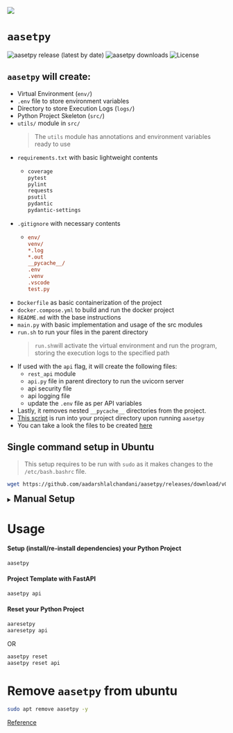 <a href="https://www.buymeacoffee.com/aadarshlalchandani"><img src="https://img.buymeacoffee.com/button-api/?text=Buy me a coffee&emoji=☕&slug=aadarshlalchandani&button_colour=5F7FFF&font_colour=ffffff&font_family=Cookie&outline_colour=000000&coffee_colour=FFDD00" /></a>

# `aasetpy`

![aasetpy release (latest by date)](https://img.shields.io/github/v/release/aadarshlalchandani/aasetpy?style=flat-square&color=blue&label=Release)
![aasetpy downloads](https://img.shields.io/github/downloads/aadarshlalchandani/aasetpy/total?color=success&label=Downloads)
![License](https://img.shields.io/badge/License-GNU%20GPL%203.0-orange.svg)

## `aasetpy` will create:
- Virtual Environment (`env/`)
- `.env` file to store environment variables
- Directory to store Execution Logs (`logs/`)
- Python Project Skeleton (`src/`)
- `utils/` module in `src/`
  > The `utils` module has annotations and environment variables ready to use
- `requirements.txt` with basic lightweight contents
  - ```txt
    coverage
    pytest
    pylint
    requests
    psutil
    pydantic
    pydantic-settings
    ```
- `.gitignore` with necessary contents
  - ```ini
    env/
    venv/
    *.log
    *.out
    __pycache__/
    .env
    .venv
    .vscode
    test.py
    ```
- `Dockerfile` as basic containerization of the project
- `docker.compose.yml` to build and run the docker project
- `README.md` with the base instructions
- `main.py` with basic implementation and usage of the src modules
- `run.sh` to run your files in the parent directory
  > `run.sh`will activate the virtual environment and run the program, storing the execution logs to the specified path
- If used with the `api` flag, it will create the following files:
  - `rest_api` module
  - `api.py` file in parent directory to run the uvicorn server
  - api security file
  - api logging file
  - update the `.env` file as per API variables
- Lastly, it removes nested `__pycache__` directories from the  project.
- [This script](https://gist.github.com/aadarshlalchandani/b737e77a480a70a4755267dd81f82a68#file-setup-sh) is run into your project directory upon running `aasetpy`
- You can take a look  the files to be created [here](https://github.com/aadarshlalchandani/aasetpy/tree/main/aasetpy-template-files)

## Single command setup in Ubuntu

> This setup requires to be run with `sudo` as it makes changes to the `/etc/bash.bashrc` file.

```bash
wget https://github.com/aadarshlalchandani/aasetpy/releases/download/v0.1.3/aasetpy.deb  >/dev/null 2>&1 && sudo apt install ./aasetpy.deb && rm aasetpy.deb
```

<details>

<summary>
<h2 style="display: inline;">
Manual Setup
</h2>
</summary>

### Open bashrc file to add command alias

```bash
sudo nano /etc/bash.bashrc
```

### Add these lines to the end of file

```bash
## credits: aadarshlalchandani/aasetpy
alias aasetpy='rm -rf ~/.wget-hsts && wget -q -O - https://gist.github.com/aadarshlalchandani/b737e77a480a70a4755267dd81f82a68/raw | bash -s --'
alias aaresetpy='rm -rf ~/.wget-hsts && wget -q -O - https://gist.github.com/aadarshlalchandani/b737e77a480a70a4755267dd81f82a68/raw | bash -s -- reset'
```

### Reopen the terminal
Your commands are now ready to be used!

</details>

# Usage

#### Setup (install/re-install dependencies) your Python Project

```bash
aasetpy
```

#### Project Template with FastAPI

```bash
aasetpy api
```

#### Reset your Python Project

```bash
aaresetpy
aaresetpy api
```

OR

```bash
aasetpy reset
aasetpy reset api
```

# Remove `aasetpy` from ubuntu

```bash
sudo apt remove aasetpy -y
```

[Reference](https://askubuntu.com/a/986053)
